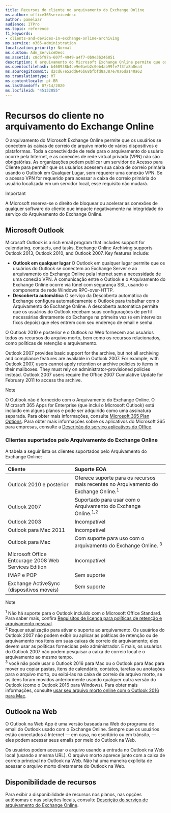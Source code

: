 ```yaml
---
title: Recursos do cliente no arquivamento do Exchange Online
ms.author: office365servicedesc
author: pamelaar
audience: ITPro
ms.topic: reference
f1_keywords:
- clients-and-devices-in-exchange-online-archiving
ms.service: o365-administration
localization_priority: Normal
ms.custom: Adm_ServiceDesc
ms.assetid: c8d5f97a-607f-4949-a4f7-0b9e3b246851
description: O arquivamento do Microsoft Exchange Online permite que os usuários se conectem às caixas de correio de arquivo morto de vários dispositivos e plataformas. Toda a conectividade de rede para o arquivamento do usuário ocorre pela Internet, e as conexões de rede virtual privada (VPN) não são obrigatórias. As organizações podem publicar um servidor de Acesso para Cliente para permitir que os usuários acessem sua caixa de correio primária usando o Outlook em Qualquer Lugar, sem requerer uma conexão VPN. Se o acesso VPN for requerido para acessar a caixa de correio primária do usuário localizada em um servidor local, esse requisito não mudará.
ms.openlocfilehash: b460938b4ce9e0aeb2c0eb4ab99fe7f3fa8a8ea4
ms.sourcegitcommit: d2cd67e52dd646b68bfbfd8a387e70a6da140a62
ms.translationtype: MT
ms.contentlocale: pt-BR
ms.lasthandoff: 07/14/2020
ms.locfileid: "45132055"
---
```

# <a name="client-features-in-exchange-online-archiving"></a>Recursos do cliente no arquivamento do Exchange Online

O arquivamento do Microsoft Exchange Online permite que os usuários se conectem às caixas de correio de arquivo morto de vários dispositivos e plataformas. Toda a conectividade de rede para o arquivamento do usuário ocorre pela Internet, e as conexões de rede virtual privada (VPN) não são obrigatórias. As organizações podem publicar um servidor de Acesso para Cliente para permitir que os usuários acessem sua caixa de correio primária usando o Outlook em Qualquer Lugar, sem requerer uma conexão VPN. Se o acesso VPN for requerido para acessar a caixa de correio primária do usuário localizada em um servidor local, esse requisito não mudará.
  
> [!IMPORTANT]
> A Microsoft reserva-se o direito de bloquear ou acelerar as conexões de qualquer software do cliente que impacte negativamente na integridade do serviço do Arquivamento do Exchange Online.
  
## <a name="microsoft-outlook"></a>Microsoft Outlook

Microsoft Outlook is a rich email program that includes support for calendaring, contacts, and tasks. Exchange Online Archiving supports Outlook 2013, Outlook 2010, and Outlook 2007. Key features include:
  
- **Outlook em qualquer lugar** O Outlook em qualquer lugar permite que os usuários do Outlook se conectem ao Exchange Server e ao arquivamento do Exchange Online pela Internet sem a necessidade de uma conexão VPN. A comunicação entre o Outlook e o Arquivamento do Exchange Online ocorre via túnel com segurança SSL, usando o componente de rede Windows RPC-over-HTTP.    
- **Descoberta automática** O serviço da Descoberta automática do Exchange configura automaticamente o Outlook para trabalhar com o Arquivamento do Exchange Online. A descoberta automática permite que os usuários do Outlook recebam suas configurações de perfil necessárias diretamente do Exchange na primeira vez (e em intervalos fixos depois) que eles entrem com seu endereço de email e senha. 

O Outlook 2010 e posterior e o Outlook na Web fornecem aos usuários todos os recursos do arquivo morto, bem como os recursos relacionados, como políticas de retenção e arquivamento.
  
Outlook 2007 provides basic support for the archive, but not all archiving and compliance features are available in Outlook 2007. For example, with Outlook 2007, users cannot apply retention or archive policies to items in their mailboxes. They must rely on administrator-provisioned policies instead. Outlook 2007 users require the Office 2007 Cumulative Update for February 2011 to access the archive.
  
> [!NOTE]
> O Outlook não é fornecido com o Arquivamento do Exchange Online. O Microsoft 365 Apps for Enterprise (que inclui o Microsoft Outlook) está incluído em alguns planos e pode ser adquirido como uma assinatura separada. Para obter mais informações, consulte [Microsoft 365 Plan Options](../office-365-platform-service-description/office-365-plan-options.md). Para obter mais informações sobre os aplicativos do Microsoft 365 para empresas, consulte a [Descrição do serviço aplicativos do Office](../office-applications-service-description/office-applications-service-description.md). 
  
### <a name="clients-supported-by-exchange-online-archiving"></a>Clientes suportados pelo Arquivamento do Exchange Online

A tabela a seguir lista os clientes suportados pelo Arquivamento do Exchange Online:
  
|**Cliente**|**Suporte EOA**|
|:-----|:-----|
|Outlook 2010 e posterior  <br/> |Oferece suporte para os recursos mais recentes no Arquivamento do Exchange Online.<sup>1</sup> <br/> |
|Outlook 2007  <br/> |Suportado para usar com o Arquivamento do Exchange Online.<sup>1,2</sup> <br/> |
|Outlook 2003  <br/> |Incompatível  <br/> |
|Outlook para Mac 2011  <br/> |Incompatível  <br/> |
|Outlook para Mac  <br/> |Com suporte para uso com o arquivamento do Exchange Online. <sup>3</sup> <br/> |
|Microsoft Office Entourage 2008 Web Services Edition  <br/> |Incompatível  <br/> |
|IMAP e POP  <br/> |Sem suporte  <br/> |
|Exchange ActiveSync (dispositivos móveis)  <br/> |Sem suporte  <br/> |
   
> [!NOTE]
> <sup>1</sup> Não há suporte para o Outlook incluído com o Microsoft Office Standard. Para saber mais, confira [Requisitos de licença para políticas de retenção e arquivamento pessoal](https://support.office.com/article/Outlook-license-requirements-for-Exchange-features-46B6B7C5-C3CA-43E5-8424-1E2807917C99). <br/> 
<sup>2</sup> Requer atualização para ativar o suporte ao arquivamento. Os usuários do Outlook 2007 não podem exibir ou aplicar as políticas de retenção ou de arquivamento nos itens em suas caixas de correio de arquivamento; eles devem usar as políticas fornecidas pelo administrador. E mais, os usuários do Outlook 2007 não podem pesquisar a caixa de correio local e o arquivamento ao mesmo tempo. <br/> 
<sup>3</sup> você não pode usar o Outlook 2016 para Mac ou o Outlook para Mac para mover ou copiar pastas, itens de calendário, contatos, tarefas ou anotações para o arquivo morto, ou exibi-las na caixa de correio de arquivo morto, se os itens foram movidos anteriormente usando qualquer outra versão do Outlook (como o Outlook 2016 para Windows). Para obter mais informações, consulte [usar seu arquivo morto online com o Outlook 2016 para Mac](https://support.office.com/article/Use-your-online-archive-with-Outlook-2016-for-Mac-45b8439c-2982-4b6b-9097-eed71dbfe238). 

## <a name="outlook-on-the-web"></a>Outlook na Web

O Outlook na Web App é uma versão baseada na Web do programa de email do Outlook usado com o Exchange Online. Sempre que os usuários estão conectados à Internet &mdash; em casa, no escritório ou em trânsito, &mdash; eles podem acessar seus emails por meio do Outlook na Web.
  
Os usuários podem acessar o arquivo usando a entrada no Outlook na Web local (usando a mesma URL). O arquivo morto aparece junto com a caixa de correio principal no Outlook na Web. Não há uma maneira explícita de acessar o arquivo morto diretamente do Outlook na Web.
  
## <a name="feature-availability"></a>Disponibilidade de recursos

Para exibir a disponibilidade de recursos nos planos, nas opções autônomas e nas soluções locais, consulte [Descrição do serviço de arquivamento do Exchange Online](exchange-online-archiving-service-description.md).